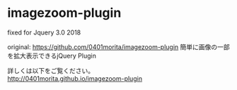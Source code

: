 imagezoom-plugin
================
fixed for Jquery 3.0 2018

original:
https://github.com/0401morita/imagezoom-plugin
簡単に画像の一部を拡大表示できるjQuery Plugin

詳しくは以下をご覧ください。<br />
http://0401morita.github.io/imagezoom-plugin
